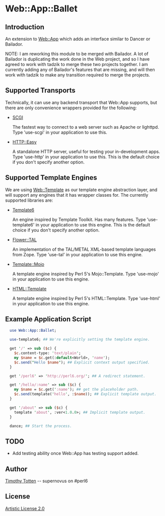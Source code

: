 # Web::App::Ballet

## Introduction

An extension to [Web::App](https://github.com/supernovus/perl6-web/) which
adds an interface similar to Dancer or Bailador.

NOTE: I am reworking this module to be merged with Bailador.
A lot of Bailador is duplicating the work done in the Web project, and
so I have agreed to work with tadzik to merge these two projects together.
I am currently adding any of Bailador's features that are missing, and will
then work with tadzik to make any transition required to merge the projects.

## Supported Transports

Technically, it can use any backend transport that Web::App supports, 
but there are only convenience wrappers provided for the following:

 * [SCGI](https://github.com/supernovus/SCGI/)

   The fastest way to connect to a web server such as Apache or lighttpd.
   Type 'use-scgi' in your application to use this.

 * [HTTP::Easy](https://github.com/supernovus/perl6-http-easy/)

   A standalone HTTP server, useful for testing your in-development apps.
   Type 'use-http' in your application to use this.
   This is the default choice if you don't specify another option.

## Supported Template Engines

We are using [Web::Template](https://github.com/supernovus/perl6-web-template/)
as our template engine abstraction layer, and will support any engines that it
has wrapper classes for. The currently supported libraries are:

 * [Template6](https://github.com/supernovus/template6/)

   An engine inspired by Template Toolkit. Has many features.
   Type 'use-template6' in your application to use this engine.
   This is the default choice if you don't specify another option.

 * [Flower::TAL](https://github.com/supernovus/flower/)

   An implementation of the TAL/METAL XML-based template languages from Zope.
   Type 'use-tal' in your application to use this engine.

 * [Template::Mojo](https://github.com/tadzik/Template-Mojo/)

   A template engine inspired by Perl 5's Mojo::Template.
   Type 'use-mojo' in your application to use this engine.

 * [HTML::Template](https://github.com/masak/html-template/)

   A template engine inspired by Perl 5's HTML::Template.
   Type 'use-html' in your application to use this engine.

## Example Application Script

```perl
  use Web::App::Ballet;

  use-template6; ## We're explicitly setting the template engine.

  get '/' => sub ($c) {
    $c.content-type: 'text/plain';
    my $name = $c.get(:default<World>, 'name');
    $c.send("Hello $name"); ## Explicit context output specified.
  }

  get '/perl6' => 'http://perl6.org/'; ## A redirect statement.

  get '/hello/:name' => sub ($c) {
    my $name = $c.get(':name'); ## get the placeholder path.
    $c.send(template('hello', :$name)); ## Explicit template output.
  }

  get '/about' => sub ($c) {
    template 'about', :ver<1.0.0>; ## Implicit template output.
  }

  dance; ## Start the process.

```

## TODO

 * Add testing ability once Web::App has testing support added.

## Author

[Timothy Totten](https://github.com/supernovus/) -- supernovus on #perl6

## License

[Artistic License 2.0](http://www.perlfoundation.org/artistic_license_2_0)

